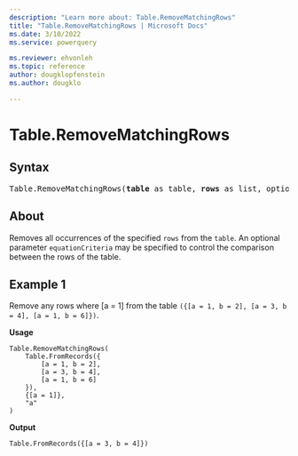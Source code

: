 ```yaml
---
description: "Learn more about: Table.RemoveMatchingRows"
title: "Table.RemoveMatchingRows | Microsoft Docs"
ms.date: 3/10/2022
ms.service: powerquery

ms.reviewer: ehvonleh
ms.topic: reference
author: dougklopfenstein
ms.author: dougklo

---
```

# Table.RemoveMatchingRows

## Syntax

<pre>
Table.RemoveMatchingRows(<b>table</b> as table, <b>rows</b> as list, optional <b>equationCriteria</b> as any) as table
</pre>
  
## About

Removes all occurrences of the specified `rows` from the `table`. An optional parameter `equationCriteria` may be specified to control the comparison between the rows of the table.

## Example 1

Remove any rows where [a = 1] from the table `({[a = 1, b = 2], [a = 3, b = 4], [a = 1, b = 6]})`.

**Usage**

```powerquery-m
Table.RemoveMatchingRows(
    Table.FromRecords({
        [a = 1, b = 2],
        [a = 3, b = 4],
        [a = 1, b = 6]
    }),
    {[a = 1]},
    "a"
)
```

**Output**

`Table.FromRecords({[a = 3, b = 4]})`
